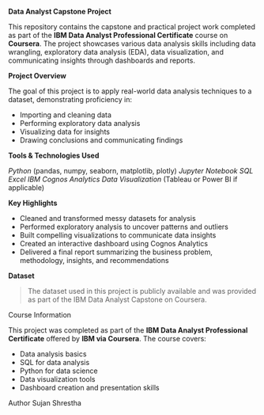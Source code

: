 **Data Analyst Capstone Project**

This repository contains the capstone and practical project work completed as part of the **IBM Data Analyst Professional Certificate** course on **Coursera**. The project showcases various data analysis skills including data wrangling, exploratory data analysis (EDA), data visualization, and communicating insights through dashboards and reports.

**Project Overview**

The goal of this project is to apply real-world data analysis techniques to a dataset, demonstrating proficiency in:
- Importing and cleaning data
- Performing exploratory data analysis
- Visualizing data for insights
- Drawing conclusions and communicating findings

**Tools & Technologies Used**

*Python* (pandas, numpy, seaborn, matplotlib, plotly)
*Jupyter Notebook*
*SQL*
*Excel*
*IBM Cognos Analytics*
*Data Visualization* (Tableau or Power BI if applicable)

**Key Highlights**

- Cleaned and transformed messy datasets for analysis
- Performed exploratory analysis to uncover patterns and outliers
- Built compelling visualizations to communicate data insights
- Created an interactive dashboard using Cognos Analytics
- Delivered a final report summarizing the business problem, methodology, insights, and recommendations

**Dataset**
> The dataset used in this project is publicly available and was provided as part of the IBM Data Analyst Capstone on Coursera. 

Course Information

This project was completed as part of the **IBM Data Analyst Professional Certificate** offered by **IBM via Coursera**. The course covers:
- Data analysis basics
- SQL for data analysis
- Python for data science
- Data visualization tools
- Dashboard creation and presentation skills

Author
Sujan Shrestha
